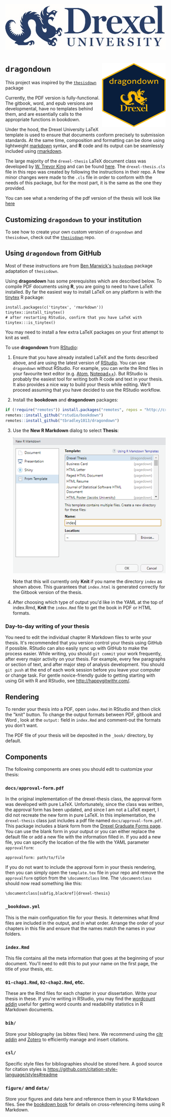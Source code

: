 <p align="center">
  <img src="drexel-logo.png">
</p>

# `dragondown` <img src="dragondown.png" align="right" width="200px" height="200px" />

This project was inspired by the [`thesisdown`](https://github.com/ismayc/thesisdown) package 

Currently, the PDF version is fully-functional.  The gitbook, word, and epub versions are developmental, have no templates behind them, and are essentially calls to the appropriate functions in bookdown.

Under the hood, the Drexel University LaTeX template is used to ensure that documents conform precisely to submission standards. At the same time, composition and formatting can be done using lightweight [markdown](https://rmarkdown.rstudio.com/authoring_basics.html) syntax, and **R** code and its output can be seamlessly included using [rmarkdown](https://rmarkdown.rstudio.com).

The large majority of the `drexel-thesis` LaTeX document class was developed by [W. Trevor King](https://github.com/wking) and can be found [here](https://github.com/DrexelPhysics/drexel-thesis). The `drexel-thesis.cls` file in this repo was created by following the instructions in their repo. A few minor changes were made to the `.cls` file in order to conform with the needs of this package, but for the most part, it is the same as the one they provided. 

You can see what a rendering of the pdf version of the thesis will look like [here](https://github.com/tbradley1013/dragondown_book/blob/master/_book/thesis.pdf)

## Customizing `dragondown` to your institution

To see how to create your own custom version of `dragondown` and `thesisdown`, check out the [`thesisdown`](https://github.com/ismayc/thesisdown) repo. 


## Using `dragondown` from GitHub

Most of these instructions are from [Ben Marwick's](https://github.com/benmarwick) [`huskydown`](https://github.com/benmarwick/huskydown) package adaptation of `thesisdown`.

Using **dragondown** has some prerequisites which are described below. To compile PDF documents using **R**, you are going to need to have LaTeX installed. By far the easiest way to install LaTeX on any platform is with the [tinytex](https://yihui.name/tinytex/) R package:

```{r}
install.packages(c('tinytex', 'rmarkdown'))
tinytex::install_tinytex()
# after restarting RStudio, confirm that you have LaTeX with 
tinytex:::is_tinytex() 
```

You may need to install a few extra LaTeX packages on your first attempt to knit as well. 

To use **dragondown** from [RStudio](http://www.rstudio.com/products/rstudio/download/):

1) Ensure that you have already installed LaTeX and the fonts described above, and are using the latest version of [RStudio](http://www.rstudio.com/products/rstudio/download/). You can use `dragondown` without RStudio. For example, you can write the Rmd files in your favourite text editor (e.g. [Atom](https://atom.io/), [Notepad++](https://notepad-plus-plus.org/)). But RStudio is probably the easiest tool for writing both R code and text in your thesis. It also provides a nice way to build your thesis while editing. We'll proceed assuming that you have decided to use the RStudio workflow.

2) Install the **bookdown** and **dragondown** packages: 

```r
if (!require("remotes")) install.packages("remotes", repos = "http://cran.rstudio.org")
remotes::install_github("rstudio/bookdown")
remotes::install_github("tbradley1013/dragondown")
```

3) Use the **New R Markdown** dialog to select **Thesis**:

    ![New R Markdown](thesis_rmd.png)

    Note that this will currently only **Knit** if you name the directory `index` as shown above. This guarantees that `index.html` is generated correctly for the Gitbook version of the thesis.

4) After choosing which type of output you'd like in the YAML at the top of index.Rmd, **Knit** the `index.Rmd` file to get the book in PDF or HTML formats.

### Day-to-day writing of your thesis 

You need to edit the individual chapter R Markdown files to write your thesis. It's recommended that you version control your thesis using GitHub if possible. RStudio can also easily sync up with GitHub to make the process easier. While writing, you should `git commit` your work frequently, after every major activity on your thesis. For example, every few paragraphs or section of text, and after major step of analysis development. You should `git push` at the end of each work session before you leave your computer or change task. For gentle novice-friendly guide to getting starting with using Git with R and RStudio, see <http://happygitwithr.com/>.

## Rendering

To render your thesis into a PDF, open `index.Rmd` in RStudio and then click the "knit" button. To change the output formats between PDF, gitbook and Word , look at the `output:` field in `index.Rmd` and comment-out the formats you don't want.

The PDF file of your thesis will be deposited in the `_book/` directory, by default.

## Components

The following components are ones you should edit to customize your thesis:

### `docs/approval-form.pdf`

In the original implementation of the drexel-thesis class, the approval form was developed with pure LaTeX. Unfortunately, since the class was written, the approval form has been updated, and since I am not a LaTeX expert, I did not recreate the new form in pure LaTeX. In this implementation, the `drexel-thesis` class just includes a pdf file named `docs/approval-form.pdf`. This package includes a blank form from the [Drexel Graduate Forms page](https://drexel.edu/graduatecollege/forms-policies/forms/). You can use the blank form in your output or you can either replace the default file or add a new file with the information filled in. If you add a new file, you can specify the location of the file with the YAML parameter `approvalform`:

```
approvalform: path/to/file
```

If you do not want to include the approval form in your thesis rendering, then you can simply open the `template.tex` file in your repo and remove the `approvalform` option from the `\documentclass` line. The `\documentclass` should now read something like this:

```
\documentclass[subfig,blackref]{drexel-thesis}
```

### `_bookdown.yml`

This is the main configuration file for your thesis. It determines what Rmd files are included in the output, and in what order. Arrange the order of your chapters in this file and ensure that the names match the names in your folders. 

### `index.Rmd`

This file contains all the meta information that goes at the beginning of your
document. You'll need to edit this to put your name on the first page, the title of your thesis, etc.

### `01-chap1.Rmd`, `02-chap2.Rmd`, etc.

These are the Rmd files for each chapter in your dissertation. Write your thesis in these. If you're writing in RStudio, you may find the [wordcount addin](https://github.com/benmarwick/wordcountaddin) useful for getting word counts and readability statistics in R Markdown documents.

### `bib/`

Store your bibliography (as bibtex files) here. We recommend using the [citr addin](https://github.com/crsh/citr) and [Zotero](https://www.zotero.org/) to efficiently manage and insert citations. 

### `csl/`

Specific style files for bibliographies should be stored here. A good source for
citation styles is https://github.com/citation-style-language/styles#readme

### `figure/` and `data/`

Store your figures and data here and reference them in your R Markdown files. See the [bookdown book](https://bookdown.org/yihui/bookdown/) for details on cross-referencing items using R Markdown.
